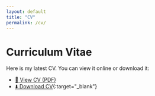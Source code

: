 ```yaml
---
layout: default
title: "CV"
permalink: /cv/
---
```


# Curriculum Vitae

Here is my latest CV. You can view it online or download it:

- [📄 View CV (PDF)](/Data-Science-Portfolio/assets/files/Mahmoud_Mohamed_Sief_CV_MechanicalEngineer.pdf)
- [⬇️ Download CV](/Data-Science-Portfolio/assets/files/Mahmoud_Mohamed_Sief_CV_MechanicalEngineer.pdf){:target="_blank"}
